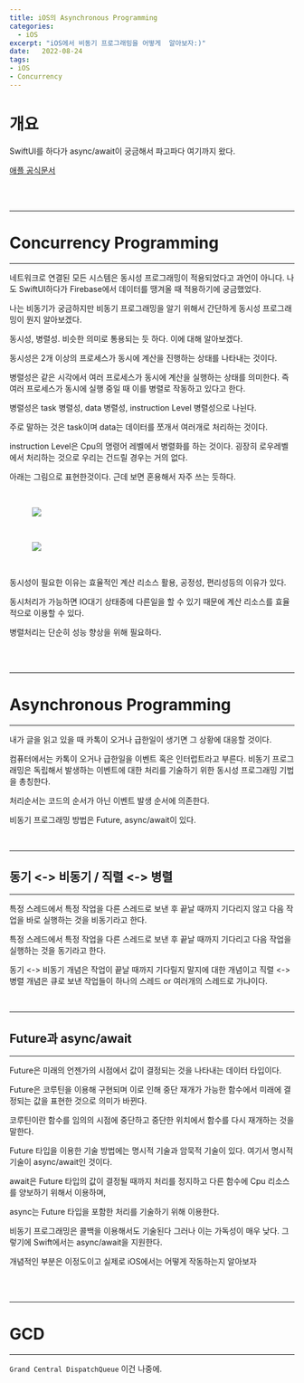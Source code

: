 ```yaml
---
title: iOS의 Asynchronous Programming
categories: 
  - iOS
excerpt: "iOS에서 비동기 프로그래밍을 어떻게  알아보자:)"
date:   2022-08-24
tags:
- iOS
- Concurrency
---
```


# 개요

SwiftUI를 하다가 async/await이 궁금해서 파고파다 여기까지 왔다.

[애플 공식문서](https://github.com/apple/swift-evolution/blob/main/proposals/0296-async-await.md)


<br />
<br />

---

# Concurrency Programming

---

네트워크로 연결된 모든 시스템은 동시성 프로그래밍이 적용되었다고 과언이 아니다. 나도 SwiftUI하다가 Firebase에서 데이터를 땡겨올 때 적용하기에 궁금했었다.

나는 비동기가 궁금하지만 비동기 프로그래밍을 알기 위해서 간단하게 동시성 프로그래밍이 뭔지 알아보겠다.

동시성, 병렬성. 비슷한 의미로 통용되는 듯 하다. 이에 대해 알아보겠다.

동시성은 2개 이상의 프로세스가 동시에 계산을 진행하는 상태를 나타내는 것이다.

병렬성은 같은 시각에서 여러 프로세스가 동시에 계산을 실행하는 상태를 의미한다. 즉 여러 프로세스가 동시에 실행 중일 때 이를 병렬로 작동하고 있다고 한다.

병렬성은 task 병렬성, data 병렬성, instruction Level 병렬성으로 나뉜다.

주로 말하는 것은 task이며 data는 데이터를 쪼개서 여러개로 처리하는 것이다.

instruction Level은 Cpu의 명령어 레벨에서 병렬화를 하는 것이다. 굉장히 로우레벨에서 처리하는 것으로 우리는 건드릴 경우는 거의 없다.

아래는 그림으로 표현한것이다. 근데 보면 혼용해서 자주 쓰는 듯하다. 

<br />

<figure>
	<a href="https://user-images.githubusercontent.com/79088896/186420456-20827db3-9afb-4375-bfd1-7200a550791b.jpg">
		<img src="https://user-images.githubusercontent.com/79088896/186420456-20827db3-9afb-4375-bfd1-7200a550791b.jpg" class="w8" />
	</a>
</figure>

<br />

<figure>
	<a href="https://user-images.githubusercontent.com/79088896/186420461-016dc2c4-4176-44b3-a3ff-0d637627f451.jpg">
		<img src="https://user-images.githubusercontent.com/79088896/186420461-016dc2c4-4176-44b3-a3ff-0d637627f451.jpg" class="w8" />
	</a>
</figure>

<br />

동시성이 필요한 이유는 효율적인 계산 리소스 활용, 공정성, 편리성등의 이유가 있다. 

동시처리가 가능하면 IO대기 상태중에 다른일을 할 수 있기 때문에 계산 리소스를 효율적으로 이용할 수 있다.

병렬처리는 단순히 성능 향상을 위해 필요하다.

<br />
<br />

---

# Asynchronous Programming

---

내가 글을 읽고 있을 때 카톡이 오거나 급한일이 생기면 그 상황에 대응할 것이다. 

컴퓨터에서는 카톡이 오거나 급한일을 이벤트 혹은 인터럽트라고 부른다. 
비동기 프로그래밍은 독립해서 발생하는 이벤트에 대한 처리를 기술하기 위한 동시성 프로그래밍 기법을 총칭한다.

처리순서는 코드의 순서가 아닌 이벤트 발생 순서에 의존한다.

비동기 프로그래밍 방법은 Future, async/await이 있다.

<br />

---

## 동기 <-> 비동기 / 직렬 <-> 병렬

---

특정 스레드에서 특정 작업을 다른 스레드로 보낸 후 끝날 때까지 기다리지 않고 다음 작업을 바로 실행하는 것을 비동기라고 한다.

특정 스레드에서 특정 작업을 다른 스레드로 보낸 후 끝날 때까지 기다리고 다음 작업을 실행하는 것을 동기라고 한다.

동기 <-> 비동기 개념은 작업이 끝날 때까지 기다릴지 말지에 대한 개념이고 직렬 <-> 병렬 개념은 큐로 보낸 작업들이 하나의 스레드 or 여러개의 스레드로 가냐이다.

<br />

---

## Future과 async/await

---

Future은 미래의 언젠가의 시점에서 값이 결정되는 것을 나타내는 데이터 타입이다.

Future은 코루틴을 이용해 구현되며 이로 인해 중단 재개가 가능한 함수에서 미래에 결정되는 값을 표현한 것으로 의미가 바뀐다.

코루틴이란 함수를 임의의 시점에 중단하고 중단한 위치에서 함수를 다시 재개하는 것을 말한다.

Future 타입을 이용한 기술 방법에는 명시적 기술과 암묵적 기술이 있다. 여기서 명시적 기술이 async/await인 것이다.

await은 Future 타입의 값이 결정될 때까지 처리를 정지하고 다른 함수에 Cpu 리소스를 양보하기 위해서 이용하며,

async는 Future 타입을 포함한 처리를 기술하기 위해 이용한다.

비동기 프로그래밍은 콜백을 이용해서도 기술된다 그러나 이는 가독성이 매우 낮다. 그렇기에 Swift에서는 async/await을 지원한다.

개념적인 부분은 이정도이고 실제로 iOS에서는 어떻게 작동하는지 알아보자


<br />
<br />

---

# GCD

---

`Grand Central DispatchQueue` 이건 나중에.
